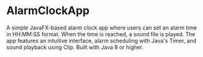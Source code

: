 # AlarmClockApp
A simple JavaFX-based alarm clock app where users can set an alarm time in HH:MM:SS format. When the time is reached, a sound file is played. The app features an intuitive interface, alarm scheduling with Java's Timer, and sound playback using Clip. Built with Java 8 or higher.
